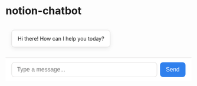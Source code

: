 # notion-chatbot

<!DOCTYPE html>
<html lang="en">
<head>
  <meta charset="UTF-8" />
  <meta name="viewport" content="width=device-width, initial-scale=1.0" />
  <title>Notion Chatbot</title>
  <style>
    :root {
      --bg: #f7f6f3;
      --text: #37352f;
      --bubble-user: #e9e7e3;
      --bubble-bot: white;
      --border: rgba(55, 53, 47, 0.16);
      --radius: 8px;
      --shadow: 0 4px 12px rgba(0, 0, 0, 0.08);
    }

    body {
      margin: 0;
      font-family: 'Segoe UI', 'Inter', sans-serif;
      background: var(--bg);
      color: var(--text);
      display: flex;
      flex-direction: column;
      height: 100vh;
    }

    .chat-container {
      flex: 1;
      display: flex;
      flex-direction: column;
      padding: 16px;
      overflow-y: auto;
    }

    .message {
      max-width: 80%;
      padding: 12px 16px;
      margin-bottom: 12px;
      border: 1px solid var(--border);
      border-radius: var(--radius);
      box-shadow: var(--shadow);
      line-height: 1.5;
      white-space: pre-wrap;
    }

    .user {
      align-self: flex-end;
      background: var(--bubble-user);
    }

    .bot {
      align-self: flex-start;
      background: var(--bubble-bot);
    }

    .input-container {
      display: flex;
      padding: 12px 16px;
      border-top: 1px solid var(--border);
      background: white;
    }

    input {
      flex: 1;
      padding: 10px 14px;
      font-size: 16px;
      border: 1px solid var(--border);
      border-radius: var(--radius);
      outline: none;
    }

    button {
      margin-left: 8px;
      padding: 10px 16px;
      font-size: 16px;
      background: #2f80ed;
      color: white;
      border: none;
      border-radius: var(--radius);
      cursor: pointer;
      transition: background 0.2s ease;
    }

    button:hover {
      background: #1c6cd9;
    }
  </style>
</head>
<body>
  <div class="chat-container" id="chat">
    <div class="message bot">Hi there! How can I help you today?</div>
  </div>

  <div class="input-container">
    <input type="text" id="userInput" placeholder="Type a message..." />
    <button onclick="sendMessage()">Send</button>
  </div>

  <script>
    function sendMessage() {
      const input = document.getElementById('userInput');
      const text = input.value.trim();
      if (!text) return;

      const chat = document.getElementById('chat');

      const userMsg = document.createElement('div');
      userMsg.className = 'message user';
      userMsg.textContent = text;
      chat.appendChild(userMsg);

      input.value = '';

      // Simulate bot response
      setTimeout(() => {
        const botMsg = document.createElement('div');
        botMsg.className = 'message bot';
        botMsg.textContent = "🤖 I'm still learning — but I heard you say: " + text;
        chat.appendChild(botMsg);
        chat.scrollTop = chat.scrollHeight;
      }, 600);

      chat.scrollTop = chat.scrollHeight;
    }
  </script>
</body>
</html>
